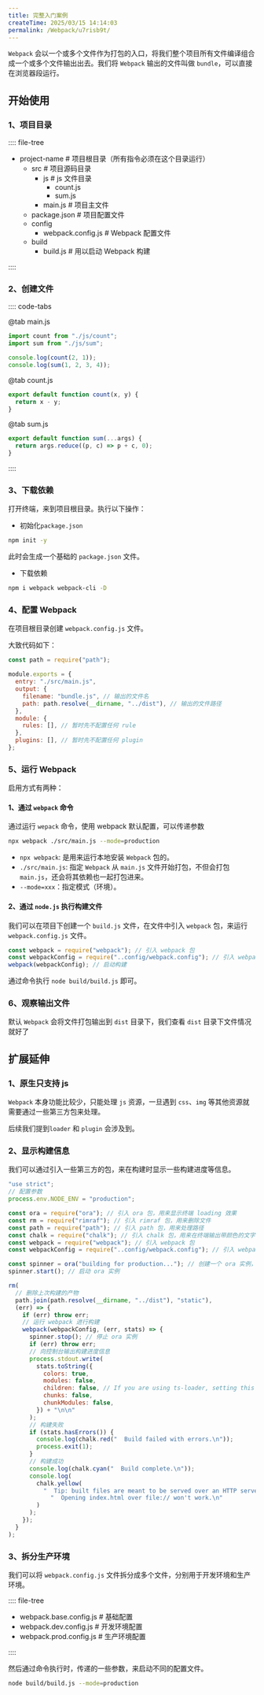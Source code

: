```yaml
---
title: 完整入门案例
createTime: 2025/03/15 14:14:03
permalink: /Webpack/u7risb9t/
---
```


`Webpack` 会以一个或多个文件作为打包的入口，将我们整个项目所有文件编译组合成一个或多个文件输出出去。我们将 `Webpack` 输出的文件叫做 `bundle`，可以直接在浏览器段运行。

## 开始使用

### 1、项目目录

:::: file-tree

- project-name # 项目根目录（所有指令必须在这个目录运行）
  - src # 项目源码目录
    - js # js 文件目录
      - count.js
      - sum.js
    - main.js # 项目主文件
  - package.json # 项目配置文件
  - config
    - webpack.config.js # Webpack 配置文件
  - build
    - build.js # 用以启动 Webpack 构建

::::

### 2、创建文件

:::: code-tabs

@tab main.js

```js
import count from "./js/count";
import sum from "./js/sum";

console.log(count(2, 1));
console.log(sum(1, 2, 3, 4));
```

@tab count.js

```js
export default function count(x, y) {
  return x - y;
}
```

@tab sum.js

```js
export default function sum(...args) {
  return args.reduce((p, c) => p + c, 0);
}
```

::::

### 3、下载依赖

打开终端，来到项目根目录。执行以下操作：

- 初始化`package.json`

```bash
npm init -y
```

此时会生成一个基础的 `package.json` 文件。

- 下载依赖

```bash
npm i webpack webpack-cli -D
```

### 4、配置 Webpack

在项目根目录创建 `webpack.config.js` 文件。

大致代码如下：

```js :collapsed-lines=10
const path = require("path");

module.exports = {
  entry: "./src/main.js",
  output: {
    filename: "bundle.js", // 输出的文件名
    path: path.resolve(__dirname, "../dist"), // 输出的文件路径
  },
  module: {
    rules: [], // 暂时先不配置任何 rule
  },
  plugins: [], // 暂时先不配置任何 plugin
};
```

### 5、运行 Webpack

启用方式有两种：

#### 1、通过 `webpack` 命令

通过运行 `wepack` 命令，使用 webpack 默认配置，可以传递参数

```bash
npx webpack ./src/main.js --mode=production
```

- `npx webpack`: 是用来运行本地安装 `Webpack` 包的。
- `./src/main.js`: 指定 `Webpack` 从 `main.js` 文件开始打包，不但会打包 `main.js`，还会将其依赖也一起打包进来。
- `--mode=xxx`：指定模式（环境）。

#### 2、通过 `node.js` 执行构建文件

我们可以在项目下创建一个 `build.js` 文件，在文件中引入 `webpack` 包，来运行 `webpack.config.js` 文件。

```js
const webpack = require("webpack"); // 引入 webpack 包
const webpackConfig = require("..config/webpack.config"); // 引入 webpack 配置文件
webpack(webpackConfig); // 启动构建
```

通过命令执行 `node build/build.js` 即可。

### 6、观察输出文件

默认 `Webpack` 会将文件打包输出到 `dist` 目录下，我们查看 `dist` 目录下文件情况就好了

## 扩展延伸

### 1、原生只支持 js

`Webpack` 本身功能比较少，只能处理 `js` 资源，一旦遇到 `css`、`img` 等其他资源就需要通过一些第三方包来处理。

后续我们提到`loader` 和 `plugin` 会涉及到。

### 2、显示构建信息

我们可以通过引入一些第三方的包，来在构建时显示一些构建进度等信息。

```js :collapsed-lines=10
"use strict";
// 配置参数
process.env.NODE_ENV = "production";

const ora = require("ora"); // 引入 ora 包，用来显示终端 loading 效果
const rm = require("rimraf"); // 引入 rimraf 包，用来删除文件
const path = require("path"); // 引入 path 包，用来处理路径
const chalk = require("chalk"); // 引入 chalk 包，用来在终端输出带颜色的文字
const webpack = require("webpack"); // 引入 webpack 包
const webpackConfig = require("..config/webpack.config"); // 引入 webpack 配置文件

const spinner = ora("building for production..."); // 创建一个 ora 实例，用来显示终端 loading 效果
spinner.start(); // 启动 ora 实例

rm(
  // 删除上次构建的产物
  path.join(path.resolve(__dirname, "../dist"), "static"),
  (err) => {
    if (err) throw err;
    // 运行 webpack 进行构建
    webpack(webpackConfig, (err, stats) => {
      spinner.stop(); // 停止 ora 实例
      if (err) throw err;
      // 向控制台输出构建进度信息
      process.stdout.write(
        stats.toString({
          colors: true,
          modules: false,
          children: false, // If you are using ts-loader, setting this to true will make TypeScript errors show up during build.
          chunks: false,
          chunkModules: false,
        }) + "\n\n"
      );
      // 构建失败
      if (stats.hasErrors()) {
        console.log(chalk.red("  Build failed with errors.\n"));
        process.exit(1);
      }
      // 构建成功
      console.log(chalk.cyan("  Build complete.\n"));
      console.log(
        chalk.yellow(
          "  Tip: built files are meant to be served over an HTTP server.\n" +
            "  Opening index.html over file:// won't work.\n"
        )
      );
    });
  }
);
```

### 3、拆分生产环境

我们可以将 `webpack.config.js` 文件拆分成多个文件，分别用于开发环境和生产环境。

:::: file-tree

- webpack.base.config.js # 基础配置
- webpack.dev.config.js # 开发环境配置
- webpack.prod.config.js # 生产环境配置

::::

然后通过命令执行时，传递的一些参数，来启动不同的配置文件。

```bash
node build/build.js --mode=production
```
